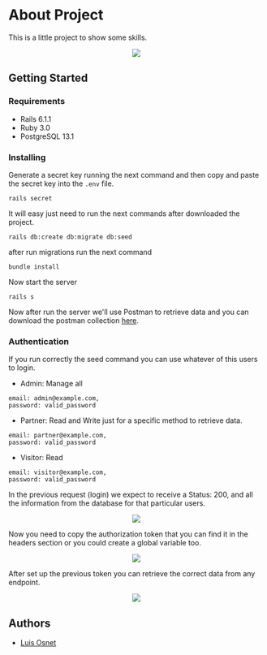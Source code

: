 # About Project

This is a little project to show some skills.

<div style="text-align:center"><img src="https://homie.mx/assets/logos2.0/homie-rosa-200px.png" /></div>

## Getting Started
### Requirements
- Rails 6.1.1
- Ruby 3.0
- PostgreSQL 13.1
### Installing

Generate a secret key running the next command and then copy and paste the secret key into the `.env` file.
```
rails secret
```

It will easy just need to run the next commands after downloaded the project.

```
rails db:create db:migrate db:seed
```

after run migrations run the next command

```
bundle install
```

Now start the server

```
rails s
```

Now after run the server we'll use Postman to retrieve data and you can download the postman collection [here](https://drive.google.com/file/d/1WSXlxT_dVarDfkeQtHcB4Mwpux7t0lwv/view?usp=sharing).

### Authentication
If you run correctly the seed command you can use whatever of this users to login.

- Admin: Manage all
```
email: admin@example.com,
password: valid_password
```

- Partner: Read and Write just for a specific method to retrieve data.
```
email: partner@example.com,
password: valid_password
```
- Visitor: Read
```
email: visitor@example.com,
password: valid_password
```

In the previous request (login) we expect to receive a Status: 200, and all the information from the database for that particular users.

<div style="text-align:center"><img src="https://luisosnet.com/wp-content/uploads/2021/02/login.png" /></div>

Now you need to copy the authorization token that you can find it in the headers section or you could create a global variable too.

<div style="text-align:center"><img src="https://luisosnet.com/wp-content/uploads/2021/02/token.png" /></div>

After set up the previous token you can retrieve the correct data from any endpoint.

<div style="text-align:center"><img src="https://luisosnet.com/wp-content/uploads/2021/02/properties-1.png" /></div>

## Authors

* [Luis Osnet](https://luisosnet.com)